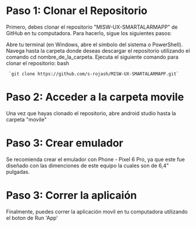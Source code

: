 # Paso 1: Clonar el Repositorio
Primero, debes clonar el repositorio "MISW-UX-SMARTALARMAPP" de GitHub en tu computadora. Para hacerlo, sigue los siguientes pasos:

Abre tu terminal (en Windows, abre el símbolo del sistema o PowerShell).
Navega hasta la carpeta donde deseas descargar el repositorio utilizando el comando cd nombre_de_la_carpeta.
Ejecuta el siguiente comando para clonar el repositorio:
bash

     `git clone https://github.com/s-rojash/MISW-UX-SMARTALARMAPP.git`

# Paso 2: Acceder a la carpeta movile
Una vez que hayas clonado el repositorio, abre android studio hasta la carpeta "movile"

# Paso 3: Crear emulador
Se recomienda crear el emulador con Phone - Pixel 6 Pro, ya que este fue diseñado con las dimenciones de este equipo la cuales son de 6,4" pulgadas.

# Paso 3: Correr la aplicaión
Finalmente, puedes correr la aplicación movil en tu computadora utilizando el boton de Run 'App'